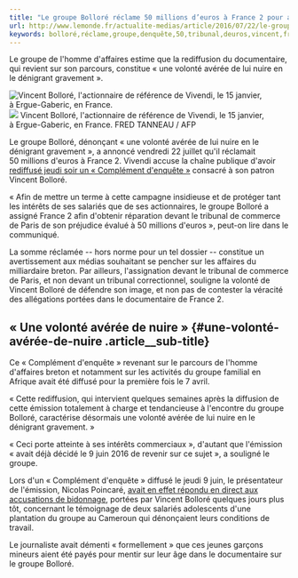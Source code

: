 ```yaml
---
title: "Le groupe Bolloré réclame 50 millions d’euros à France 2 pour avoir rediffusé « Complément d’enquête »"
url: http://www.lemonde.fr/actualite-medias/article/2016/07/22/le-groupe-bollore-reclame-50-millions-d-euros-a-france-2-pour-avoir-rediffuse-complement-d-enquete_4973162_3236.html
keywords: bolloré,réclame,groupe,denquête,50,tribunal,deuros,vincent,france,volonté,gravement,complément,nuire,dénigrant,avérée,rediffusé,millions
---
```

Le groupe de l'homme d'affaires estime que la rediffusion du documentaire, qui revient sur son parcours, constitue « une volonté avérée de lui nuire en le dénigrant gravement ».

![Vincent Bolloré, l'actionnaire de référence de Vivendi, le 15 janvier, à Ergue-Gaberic, en France.](https://img.lemde.fr/2016/07/04/0/0/4215/2820/688/0/60/0/c85af21_5221230-01-06.jpg) ![](https://img.lemde.fr/2016/07/04/0/0/4215/2820/688/0/60/0/c85af21_5221230-01-06.jpg) Vincent Bolloré, l'actionnaire de référence de Vivendi, le 15 janvier, à Ergue-Gaberic, en France. FRED TANNEAU / AFP

Le groupe Bolloré, dénonçant « une volonté avérée de lui nuire en le dénigrant gravement », a annoncé vendredi 22 juillet qu'il réclamait 50 millions d'euros à France 2. Vivendi accuse la chaîne publique d'avoir [rediffusé jeudi soir un « Complément d'enquête »](http://television.telerama.fr/television/france-2-rediffuse-le-complement-d-enquete-sur-vincent-bollore,145517.php) consacré à son patron Vincent Bolloré.

« Afin de mettre un terme à cette campagne insidieuse et de protéger tant les intérêts de ses salariés que de ses actionnaires, le groupe Bolloré a assigné France 2 afin d'obtenir réparation devant le tribunal de commerce de Paris de son préjudice évalué à 50 millions d'euros », peut-on lire dans le communiqué.

La somme réclamée -- hors norme pour un tel dossier -- constitue un avertissement aux médias souhaitant se pencher sur les affaires du milliardaire breton. Par ailleurs, l'assignation devant le tribunal de commerce de Paris, et non devant un tribunal correctionnel, souligne la volonté de Vincent Bolloré de défendre son image, et non pas de contester la véracité des allégations portées dans le documentaire de France 2.

« Une volonté avérée de nuire » {#une-volonté-avérée-de-nuire .article__sub-title}
-------------------------------

Ce « Complément d'enquête » revenant sur le parcours de l'homme d'affaires breton et notamment sur les activités du groupe familial en Afrique avait été diffusé pour la première fois le 7 avril.

« Cette rediffusion, qui intervient quelques semaines après la diffusion de cette émission totalement à charge et tendancieuse à l'encontre du groupe Bolloré, caractérise désormais une volonté avérée de lui nuire en le dénigrant gravement. »

« Ceci porte atteinte à ses intérêts commerciaux », d'autant que l'émission « avait déjà décidé le 9 juin 2016 de revenir sur ce sujet », a souligné le groupe.

Lors d'un « Complément d'enquête » diffusé le jeudi 9 juin, le présentateur de l'émission, Nicolas Poincaré, [avait en effet répondu en direct aux accusations de bidonnage](http://television.telerama.fr/television/complement-d-enquete-repond-en-direct-aux-accusations-de-bidonnage-de-bollore,143736.php), portées par Vincent Bolloré quelques jours plus tôt, concernant le témoignage de deux salariés adolescents d'une plantation du groupe au Cameroun qui dénonçaient leurs conditions de travail.

Le journaliste avait démenti « formellement » que ces jeunes garçons mineurs aient été payés pour mentir sur leur âge dans le documentaire sur le groupe Bolloré.
